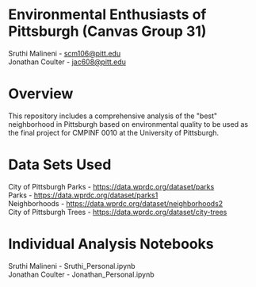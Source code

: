 # Environmental Enthusiasts of Pittsburgh (Canvas Group 31)
Sruthi Malineni - scm106@pitt.edu\
Jonathan Coulter - jac608@pitt.edu

# Overview
This repository includes a comprehensive analysis of the "best" neighborhood in Pittsburgh based on environmental quality to be used as the final project for CMPINF 0010 at the University of Pittsburgh.

# Data Sets Used
City of Pittsburgh Parks - https://data.wprdc.org/dataset/parks  \
Parks - https://data.wprdc.org/dataset/parks1 \
Neighborhoods - https://data.wprdc.org/dataset/neighborhoods2 \
City of Pittsburgh Trees - https://data.wprdc.org/dataset/city-trees 

# Individual Analysis Notebooks
Sruthi Malineni - Sruthi_Personal.ipynb \
Jonathan Coulter - Jonathan_Personal.ipynb

